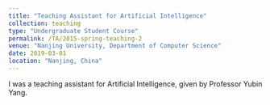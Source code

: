 ```yaml
---
title: "Teaching Assistant for Artificial Intelligence"
collection: teaching
type: "Undergraduate Student Course"
permalink: /TA/2015-spring-teaching-2
venue: "Nanjing University, Department of Computer Science"
date: 2019-03-01
location: "Nanjing, China"
---
```


I was a teaching assistant for Artificial Intelligence, given by Professor Yubin Yang.
